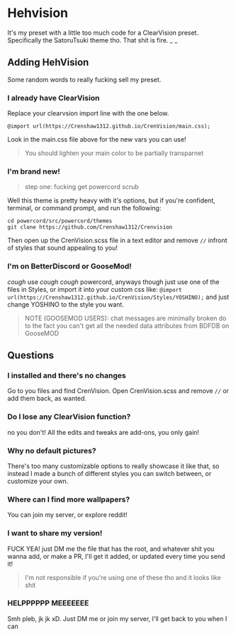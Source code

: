 # Hehvision
It's my preset with a little too much code for a ClearVision preset. Specifically the SatoruTsuki theme tho. That shit is fire.
_ _
## Adding HehVision
Some random words to really fucking sell my preset.
### I already have ClearVision
Replace your clearvsion import line with the one below.
```
@import url(https://Crenshaw1312.github.io/CrenVision/main.css);
```
Look in the main.css file above for the new vars you can use!
> You should lighten your main color to be partially transparnet
 
### I'm brand new!
> step one: fucking get powercord scrub

Well this theme is pretty heavy with it's options, but if you're confident, terminal, or command prompt, and run the following:
```
cd powercord/src/powercord/themes
git clone https://github.com/Crenshaw1312/Crenvision
```
Then open up the CrenVision.scss file in a text editor and remove `//` infront of styles that sound appealing to you!

### I'm on BetterDiscord or GooseMod!
*cough* use *cough cough* powercord, anyways though just use one of the files in Styles, or import it into your custom css like:
`@import url(https://Crenshaw1312.github.io/CrenVision/Styles/YOSHINO);` and just change YOSHINO to the style you want.
> NOTE (GOOSEMOD USERS): chat messages are minimally broken do to the fact you can't get all the needed data attributes from BDFDB on GooseMOD


## Questions
### I installed and there's no changes
Go to you files and find CrenVision. Open CrenVision.scss and remove `//` or add them back, as wanted.
### Do I lose any ClearVision function?
no you don't! All the edits and tweaks are add-ons, you only gain!

### Why no default pictures?
There's too many customizable options to really showcase it like that, so instead I made a bunch of different styles you can switch between, or customize your own.

### Where can I find more wallpapers?
You can join my server, or explore reddit!

### I want to share my version!
FUCK YEA! just DM me the file that has the root, and whatever shit you wanna add, or make a PR, I'll get it added, or updated every time you send it!
>I'm not responsible if you're using one of these tho and it looks like shit

### HELPPPPPP MEEEEEEE
Smh pleb, jk jk xD. Just DM me or join my server, I'll get back to you when I can

